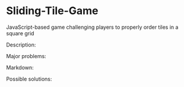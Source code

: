 # Sliding-Tile-Game
JavaScript-based game challenging players to properly order tiles in a square grid

Description:


Major problems:


Markdown:


Possible solutions:
